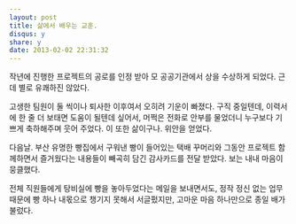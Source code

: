 ```yaml
---
layout: post
title: 삶에서 배우는 교훈. 
disqus: y
share: y
date: 2013-02-02 22:31:32
---
```



작년에 진행한 프로젝트의 공로를 인정 받아 모 공공기관에서 상을 수상하게 되었다. 근데 별로 유쾌하진 않았다.

고생한 팀원이 둘 씩이나 퇴사한 이후여서 오히려 기운이 빠졌다. 구직 중일텐데, 이력서에 한 줄 더 보태면 도움이 될텐데 싶어서, 머쩍은 전화로 안부를 물었더니 누구보다 기쁘게 축하해주며 웃어 주었다. 이 또한 삶이구나. 위안을 얻었다.

다음날.
부산 유명한 빵집에서 구워낸 빵이 들어있는 택배 꾸머리와 그동안 프로젝트 함께하면서 즐거웠다는 내용들이 빼곡히 담긴 감사카드를 전달 받았다. 보는 내내 마음이 뭉클했다.

전체 직원들에게 탕비실에 빵을 놓아두었다는 메일을 보내면서도, 정작 정신 없는 업무때문에 빵 하나 내몫으로 챙기지 못해서 서글펐지만, 고마운 마음 하나만으로 종일 배가 불렀다.

</br>
